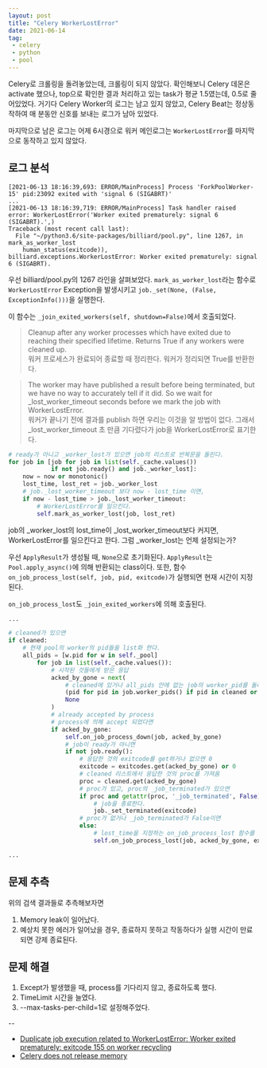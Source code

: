 ```yaml
---
layout: post
title: "Celery WorkerLostError"
date: 2021-06-14
tag:
 - celery
 - python
 - pool
---
```


Celery로 크롤링을 돌려놓았는데, 크롤링이 되지 않았다. 확인해보니 Celery 데몬은 activate 했으나, top으로 확인한 결과 처리하고 있는 task가 평균 1.5였는데, 0.5로 줄어있었다. 거기다 Celery Worker의 로그는 남고 있지 않았고, Celery Beat는 정상동작하여 매 분동안 신호를 보내는 로그가 남아 있었다.

마지막으로 남은 로그는 어제 6시경으로 워커 메인로그는 `WorkerLostError`를 마지막으로 동작하고 있지 않았다.

## 로그 분석

```
[2021-06-13 18:16:39,693: ERROR/MainProcess] Process 'ForkPoolWorker-15' pid:23092 exited with 'signal 6 (SIGABRT)'
...
[2021-06-13 18:16:39,719: ERROR/MainProcess] Task handler raised error: WorkerLostError('Worker exited prematurely: signal 6 (SIGABRT).',)
Traceback (most recent call last):
  File "~/python3.6/site-packages/billiard/pool.py", line 1267, in mark_as_worker_lost
    human_status(exitcode)),
billiard.exceptions.WorkerLostError: Worker exited prematurely: signal 6 (SIGABRT).
```

우선 billiard/pool.py의 1267 라인을 살펴보았다. `mark_as_worker_lost`라는 함수로 `WorkerLostError` Exception을 발생시키고 `job._set(None, (False, ExceptionInfo()))`을 실행한다.

이 함수는 `_join_exited_workers(self, shutdown=False)`에서 호출되었다.

> Cleanup after any worker processes which have exited due to reaching their specified lifetime. Returns True if any workers were cleaned up.  
> 워커 프로세스가 완료되어 종료할 때 정리한다. 워커가 정리되면 True를 반환한다.

> The worker may have published a result before being terminated, but we have no way to accurately tell if it did.
> So we wait for _lost_worker_timeout seconds before we mark the job with WorkerLostError.  
> 워커가 끝나기 전에 결과를 publish 하면 우리는 이것을 알 방법이 없다. 그래서 _lost_worker_timeout 초 만큼 기다렸다가 job을 WorkerLostError로 표기한다.

```python
# ready가 아니고 _worker_lost가 있으면 job의 리스트로 반복문을 돌린다.
for job in [job for job in list(self._cache.values())
            if not job.ready() and job._worker_lost]:
    now = now or monotonic()
    lost_time, lost_ret = job._worker_lost
    # job._lost_worker_timeout 보다 now - lost_time 이면,
    if now - lost_time > job._lost_worker_timeout:
        # WorkerLostError를 일으킨다.
        self.mark_as_worker_lost(job, lost_ret)

```

job의 _worker_lost의 lost_time이 _lost_worker_timeout보다 커지면, WorkerLostError를 일으킨다고 한다. 그럼 _worker_lost는 언제 설정되는가?

우선 `ApplyResult`가 생성될 때, `None`으로 초기화된다. `ApplyResult`는 `Pool.apply_async()`에 의해 반환되는 class이다. 또한, 함수 `on_job_process_lost(self, job, pid, exitcode)`가 실행되면 현재 시간이 지정된다.

`on_job_process_lost`도 `_join_exited_workers`에 의해 호출된다.

```python
...

# cleaned가 있으면
if cleaned:
    # 현재 pool의 worker의 pid들을 list화 한다.
    all_pids = [w.pid for w in self._pool]
        for job in list(self._cache.values()):
            # 시작된 것들에게 받은 응답
            acked_by_gone = next(
                # cleaned에 있거나 all_pids 안에 없는 job의 worker_pid를 돌려주고 없으면 None
                (pid for pid in job.worker_pids() if pid in cleaned or pid not in all_pids),
                None
            )
            # already accepted by process
            # process에 의해 accept 되었다면
            if acked_by_gone:
                self.on_job_process_down(job, acked_by_gone)
                # job이 ready가 아니면
                if not job.ready():
                    # 응답한 것의 exitcode를 get하거나 없으면 0
                    exitcode = exitcodes.get(acked_by_gone) or 0
                    # cleaned 리스트에서 응답한 것의 proc를 가져옴
                    proc = cleaned.get(acked_by_gone)
                    # proc가 있고, proc의 _job_terminated가 있으면
                    if proc and getattr(proc, '_job_terminated', False):
                        # job을 종료한다.
                        job._set_terminated(exitcode)
                    # proc가 없거나 _job_terminated가 False이면
                    else:
                        # lost_time을 지정하는 on_job_process_lost 함수를 실행시킨다.
                        self.on_job_process_lost(job, acked_by_gone, exitcode)

...
```


## 문제 추측

위의 검색 결과들로 추측해보자면

1. Memory leak이 일어났다.
2. 예상치 못한 에러가 일어났을 경우, 종료하지 못하고 작동하다가 실행 시간이 만료되면 강제 종료된다.


## 문제 해결

1. Except가 발생했을 때, process를 기다리지 않고, 종료하도록 했다.
2. TimeLimit 시간을 늘였다.
3. --max-tasks-per-child=1로 설정해주었다.

--

* [Duplicate job execution related to WorkerLostError: Worker exited prematurely: exitcode 155 on worker recycling](https://github.com/celery/celery/issues/5120)
* [Celery does not release memory](https://stackoverflow.com/questions/17541452/celery-does-not-release-memory)